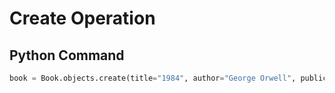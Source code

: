 # Create Operation

## Python Command
```python
book = Book.objects.create(title="1984", author="George Orwell", publication_year=1949)
